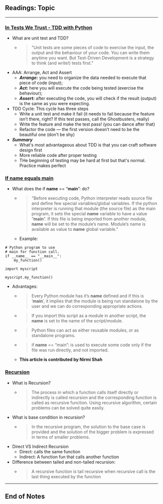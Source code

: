 ## Readings: Topic
***

### [In Tests We Trust - TDD with Python](https://code.likeagirl.io/in-tests-we-trust-tdd-with-python-af69f47e6932)

- What are unit test and TDD?
  * > "Unit tests are some pieces of code to exercise the input, the output and the behaviour of your code. You can write them anytime you want.
But Test-Driven Development is a strategy to think (and write!) tests first."
- AAA: Arrange, Act and Assert
  * ***Arrange:*** you need to organize the data needed to execute that piece of code (input);
  * ***Act:*** here you will execute the code being tested (exercise the behaviour);
  * ***Assert:*** after executing the code, you will check if the result (output) is the same as you were expecting.
- TDD Cycle: This cycle has three steps
   * Write a unit test and make it fail (it needs to fail because the feature isn’t there, right? If this test passes, call the Ghostbusters, really)
   * Write the feature and make the test pass! (you can dance after that)
   *  Refactor the code — the first version doesn’t need to be the beautiful one (don’t be shy)
 - ***Summary***
   * What's most advantageous about TDD is that you can craft software design first
   * More reliable code after proper testing
   * THe beginning of testing may be hard at first but that's normal. Practice makes perfect

### [If name equals main](https://www.geeksforgeeks.org/what-does-the-if-__name__-__main__-do/)

- What does the if __name__ == “__main__”: do?
  * > "Before executing code, Python interpreter reads source file and define few special variables/global variables. 
If the python interpreter is running that module (the source file) as the main program, it sets the special __name__ variable to have a value “__main__”. If this file is being imported from another module, __name__ will be set to the module’s name. Module’s name is available as value to __name__ global variable."
  * Example:  
```
# Python program to use
# main for function call.
if __name__ == "__main__":
    my_function()
 
import myscript
 
myscript.my_function()
```
- Advantages:
  * > Every Python module has it’s __name__ defined and if this is ‘__main__’, it implies that the module is being run standalone by the user and we can do corresponding appropriate actions.
  * > If you import this script as a module in another script, the __name__ is set to the name of the script/module.
  * > Python files can act as either reusable modules, or as standalone programs.
  * > if __name__ == “main”: is used to execute some code only if the file was run directly, and not imported.
  * **This article is contributed by Nirmi Shah**

### [Recursion](https://www.geeksforgeeks.org/recursion/)

- What is Recursion? 
  * > The process in which a function calls itself directly or indirectly is called recursion and the corresponding function is called as recursive function. Using recursive algorithm, certain problems can be solved quite easily. 
- What is base condition in recursion? 
  * > In the recursive program, the solution to the base case is provided and the solution of the bigger problem is expressed in terms of smaller problems. 
- Direct VS Indirect Recursion
  * Direct: calls the same function
  * Indirect: A function fun that calls another function
- Difference between tailed and non-tailed recursion:
  * > A recursive function is tail recursive when recursive call is the last thing executed by the function
***
 ## End of Notes
